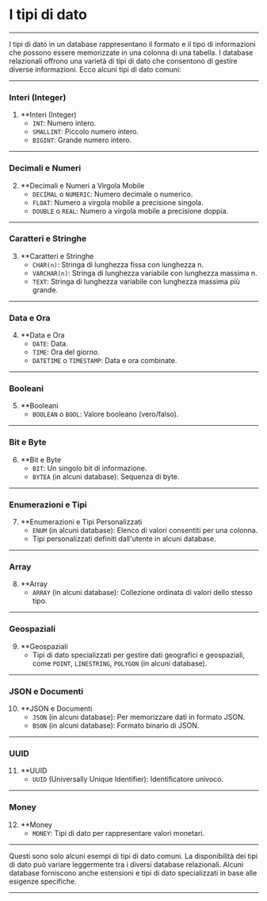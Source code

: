 # I tipi di dato

---

I tipi di dato in un database rappresentano il formato e il tipo di informazioni che possono essere memorizzate in una colonna di una tabella. I database relazionali offrono una varietà di tipi di dato che consentono di gestire diverse informazioni. Ecco alcuni tipi di dato comuni:

---

### Interi (Integer)

1. **Interi (Integer)
   - `INT`: Numero intero.
   - `SMALLINT`: Piccolo numero intero.
   - `BIGINT`: Grande numero intero.

---

### Decimali e Numeri

2. **Decimali e Numeri a Virgola Mobile
   - `DECIMAL` o `NUMERIC`: Numero decimale o numerico.
   - `FLOAT`: Numero a virgola mobile a precisione singola.
   - `DOUBLE` o `REAL`: Numero a virgola mobile a precisione doppia.

---

### Caratteri e Stringhe

3. **Caratteri e Stringhe
   - `CHAR(n)`: Stringa di lunghezza fissa con lunghezza n.
   - `VARCHAR(n)`: Stringa di lunghezza variabile con lunghezza massima n.
   - `TEXT`: Stringa di lunghezza variabile con lunghezza massima più grande.

---

### Data e Ora

4. **Data e Ora
   - `DATE`: Data.
   - `TIME`: Ora del giorno.
   - `DATETIME` o `TIMESTAMP`: Data e ora combinate.

---

### Booleani

5. **Booleani
   - `BOOLEAN` o `BOOL`: Valore booleano (vero/falso).

---

### Bit e Byte

6. **Bit e Byte
   - `BIT`: Un singolo bit di informazione.
   - `BYTEA` (in alcuni database): Sequenza di byte.

---

### Enumerazioni e Tipi

7. **Enumerazioni e Tipi Personalizzati
   - `ENUM` (in alcuni database): Elenco di valori consentiti per una colonna.
   - Tipi personalizzati definiti dall'utente in alcuni database.

---

### Array

8. **Array
   - `ARRAY` (in alcuni database): Collezione ordinata di valori dello stesso tipo.

---

### Geospaziali

9. **Geospaziali
   - Tipi di dato specializzati per gestire dati geografici e geospaziali, come `POINT`, `LINESTRING`, `POLYGON` (in alcuni database).

---

### JSON e Documenti

10. **JSON e Documenti
    - `JSON` (in alcuni database): Per memorizzare dati in formato JSON.
    - `BSON` (in alcuni database): Formato binario di JSON.

---

### UUID

11. **UUID
    - `UUID` (Universally Unique Identifier): Identificatore univoco.

---

### Money

12. **Money
    - `MONEY`: Tipi di dato per rappresentare valori monetari.

---

Questi sono solo alcuni esempi di tipi di dato comuni. La disponibilità dei tipi di dato può variare leggermente tra i diversi database relazionali. Alcuni database forniscono anche estensioni e tipi di dato specializzati in base alle esigenze specifiche.

---
